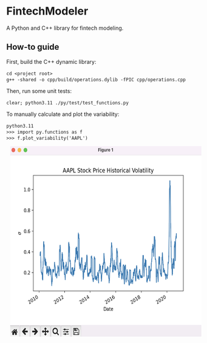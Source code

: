 # FintechModeler
A Python and C++ library for fintech modeling.

## How-to guide

First, build the C++ dynamic library:
```
cd <project root>
g++ -shared -o cpp/build/operations.dylib -fPIC cpp/operations.cpp
```

Then, run some unit tests:
```
clear; python3.11 ./py/test/test_functions.py
```

To manually calculate and plot the variability:
```
python3.11 
>>> import py.functions as f
>>> f.plot_variability('AAPL')
```

<p float="left">
  <img src="screenshots/screenshot01.png" height ="502" width="590" hspace="10" />
</p>
